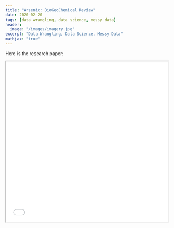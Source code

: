```yaml
---
title: "Arsenic: BioGeoChemical Review"
date: 2020-02-20
tags: [data wrangling, data science, messy data]
header:
  image: "/images/imagery.jpg"
excerpt: "Data Wrangling, Data Science, Messy Data"
mathjax: "true"
---
```



Here is the research paper:
<iframe width="100%" height="500px" src="../images/Arsenic Paper-Bailey.pdf" class="cool"></iframe>
